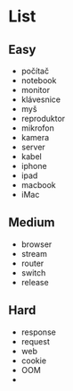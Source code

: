 # List

## Easy

- počítač
- notebook
- monitor
- klávesnice
- myš
- reproduktor
- mikrofon
- kamera
- server
- kabel
- iphone
- ipad
- macbook
- iMac

## Medium

- browser
- stream
- router
- switch
- release

## Hard

- response
- request
- web
- cookie
- OOM
- 
